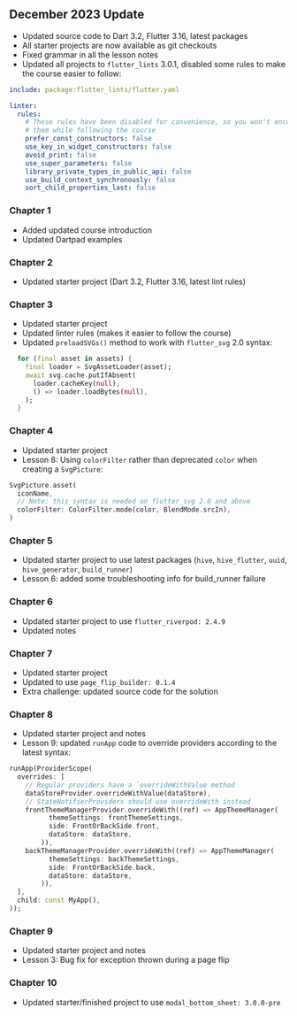 ## December 2023 Update

- Updated source code to Dart 3.2, Flutter 3.16, latest packages
- All starter projects are now available as git checkouts
- Fixed grammar in all the lesson notes
- Updated all projects to `flutter_lints` 3.0.1, disabled some rules to make the course easier to follow:

```yaml
include: package:flutter_lints/flutter.yaml

linter:
  rules:
    # These rules have been disabled for convenience, so you won't encounter
    # them while following the course
    prefer_const_constructors: false
    use_key_in_widget_constructors: false
    avoid_print: false
    use_super_parameters: false
    library_private_types_in_public_api: false
    use_build_context_synchronously: false
    sort_child_properties_last: false
```

### Chapter 1

- Added updated course introduction
- Updated Dartpad examples

### Chapter 2

- Updated starter project (Dart 3.2, Flutter 3.16, latest lint rules)

### Chapter 3

- Updated starter project
- Updated linter rules (makes it easier to follow the course)
- Updated `preloadSVGs()` method to work with `flutter_svg` 2.0 syntax:

```dart
  for (final asset in assets) {
    final loader = SvgAssetLoader(asset);
    await svg.cache.putIfAbsent(
      loader.cacheKey(null),
      () => loader.loadBytes(null),
    );
  }
```

### Chapter 4

- Updated starter project
- Lesson 8: Using `colorFilter` rather than deprecated `color` when creating a `SvgPicture`:

```dart
SvgPicture.asset(
  iconName,
  // Note: this syntax is needed on flutter_svg 2.0 and above
  colorFilter: ColorFilter.mode(color, BlendMode.srcIn),
)
```

### Chapter 5

- Updated starter project to use latest packages (`hive`, `hive_flutter`, `uuid`, `hive_generator`, `build_runner`)
- Lesson 6: added some troubleshooting info for build_runner failure

### Chapter 6

- Updated starter project to use `flutter_riverpod: 2.4.9`
- Updated notes

### Chapter 7

- Updated starter project
- Updated to use `page_flip_builder: 0.1.4`
- Extra challenge: updated source code for the solution

### Chapter 8

- Updated starter project and notes
- Lesson 9: updated `runApp` code to override providers according to the latest syntax:

```dart
runApp(ProviderScope(
  overrides: [
    // Regular providers have a `overrideWithValue method
    dataStoreProvider.overrideWithValue(dataStore),
    // StateNotifierProviders should use overrideWith instead
    frontThemeManagerProvider.overrideWith((ref) => AppThemeManager(
          themeSettings: frontThemeSettings,
          side: FrontOrBackSide.front,
          dataStore: dataStore,
        )),
    backThemeManagerProvider.overrideWith((ref) => AppThemeManager(
          themeSettings: backThemeSettings,
          side: FrontOrBackSide.back,
          dataStore: dataStore,
        )),
  ],
  child: const MyApp(),
));
```

### Chapter 9

- Updated starter project and notes
- Lesson 3: Bug fix for exception thrown during a page flip

### Chapter 10

- Updated starter/finished project to use `modal_bottom_sheet: 3.0.0-pre`

